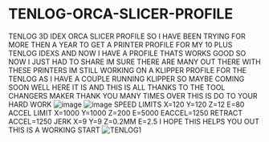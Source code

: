 # TENLOG-ORCA-SLICER-PROFILE
TENLOG 3D IDEX ORCA SLICER PROFILE
SO I HAVE BEEN TRYING FOR MORE THEN A YEAR TO GET A PRINTER PROFILE FOR MY 10 PLUS TENLOG IDEXS AND NOW I HAVE A PROFILE THATS WORKS GOOD 
SO NOW I JUST HAD TO SHARE IM SURE THERE ARE MANY OUT THERE WITH THESE PRINTERS IM STILL WORKING ON A KLIPPER PROFILE FOR THE TENLOG AS I HAVE A COUPLE RUNNING KLIPPER SO MAYBE COMING SOON
WELL HERE IT IS AND THIS IS ALL THANKS TO THE TOOL CHANGERS MAKER
THANK YOU MANY TIMES OVER THIS IS DO TO YOUR HARD WORK
![image](https://github.com/user-attachments/assets/6c83c33e-90e7-4b86-b275-db73b6f1b618)
![image](https://github.com/user-attachments/assets/aeb1b4f5-8ea4-4a1c-bf4a-540113e989c6)
SPEED LIMITS
X=120
Y=120
Z=12
E=80
ACCEL LIMIT
X=1000
Y=1000
Z=200
E=5000
EACCEL=1250
RETRACT ACCEL=1250
JERK
X=9
Y=9
Z=0.2MM
E=2.5
I HOPE THIS HELPS YOU OUT THIS IS A WORKING START ![TENLOG1](https://github.com/user-attachments/assets/5e74eaee-7668-46ce-ae0d-d2083710360f)
